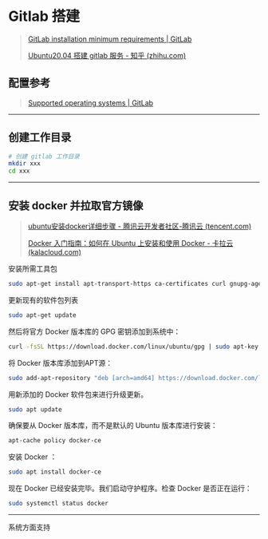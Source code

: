 # Gitlab 搭建

> [GitLab installation minimum requirements | GitLab](https://docs.gitlab.com/15.2/ee/install/requirements.html)
>
> [Ubuntu20.04 搭建 gitlab 服务 - 知乎 (zhihu.com)](https://zhuanlan.zhihu.com/p/385951111)

## 配置参考

> [Supported operating systems | GitLab](https://docs.gitlab.com/ee/administration/package_information/supported_os.html#supported-operating-systems)

---

## 创建工作目录

```bash
# 创建 gitlab 工作目录
mkdir xxx
cd xxx
```

---

## 安装 docker 并拉取官方镜像

> [ubuntu安装docker详细步骤 - 腾讯云开发者社区-腾讯云 (tencent.com)](https://cloud.tencent.com/developer/article/1854430)
>
> [Docker 入门指南：如何在 Ubuntu 上安装和使用 Docker - 卡拉云 (kalacloud.com)](https://kalacloud.com/blog/how-to-install-and-use-docker-on-ubuntu/)

安装所需工具包

```bash
sudo apt-get install apt-transport-https ca-certificates curl gnupg-agent  software-properties-common
```

更新现有的软件包列表

```bash
sudo apt-get update
```

然后将官方 Docker 版本库的 GPG 密钥添加到系统中：

```bash
curl -fsSL https://download.docker.com/linux/ubuntu/gpg | sudo apt-key add -
```

将 Docker 版本库添加到APT源：

```bash
sudo add-apt-repository "deb [arch=amd64] https://download.docker.com/linux/ubuntu focal stable"
```

用新添加的 Docker 软件包来进行升级更新。

```bash
sudo apt update
```

确保要从 Docker 版本库，而不是默认的 Ubuntu 版本库进行安装：

```bash
apt-cache policy docker-ce
```

安装 Docker ：

```bash
sudo apt install docker-ce
```

现在 Docker 已经安装完毕。我们启动守护程序。检查 Docker 是否正在运行：

```bash
sudo systemctl status docker
```




---

系统方面支持

